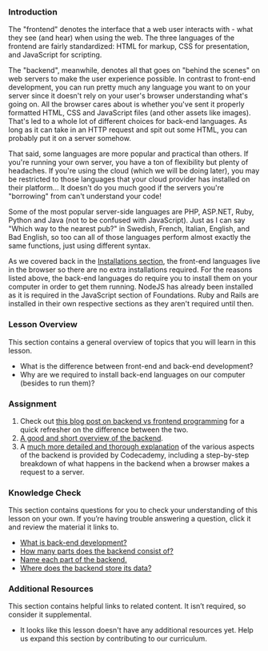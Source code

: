 ### Introduction

The "frontend" denotes the interface that a web user interacts with - what they see (and hear) when using the web. The three languages of the frontend are fairly standardized: HTML for markup, CSS for presentation, and JavaScript for scripting. 

The "backend", meanwhile, denotes all that goes on "behind the scenes" on web servers to make the user experience possible. In contrast to front-end development, you can run pretty much any language you want to on your server since it doesn't rely on your user's browser understanding what's going on.  All the browser cares about is whether you've sent it properly formatted HTML, CSS and JavaScript files (and other assets like images).  That's led to a whole lot of different choices for back-end languages.  As long as it can take in an HTTP request and spit out some HTML, you can probably put it on a server somehow.

That said, some languages are more popular and practical than others.  If you're running your own server, you have a ton of flexibility but plenty of headaches.  If you're using the cloud (which we will be doing later), you may be restricted to those languages that your cloud provider has installed on their platform... It doesn't do you much good if the servers you're "borrowing" from can't understand your code!

Some of the most popular server-side languages are PHP, ASP.NET, Ruby, Python and Java (not to be confused with JavaScript). Just as I can say "Which way to the nearest pub?" in Swedish, French, Italian, English, and Bad English, so too can all of those languages perform almost exactly the same functions, just using different syntax.

As we covered back in the [Installations section](https://www.theodinproject.com/paths/foundations/courses/foundations/lessons/installation-overview), the front-end languages live in the browser so there are no extra installations required.  For the reasons listed above, the back-end languages do require you to install them on your computer in order to get them running. NodeJS has already been installed as it is required in the JavaScript section of Foundations. Ruby and Rails are installed in their own respective sections as they aren't required until then.

### Lesson Overview

This section contains a general overview of topics that you will learn in this lesson.

* What is the difference between front-end and back-end development?
* Why are we required to install back-end languages on our computer (besides to run them)?

### Assignment

<div class="lesson-content__panel" markdown="1">

  1. Check out [this blog post on backend vs frontend programming](http://blog.teamtreehouse.com/i-dont-speak-your-language-frontend-vs-backend) for a quick refresher on the difference between the two.
  2. [A good and short overview of the backend](https://techterms.com/definition/backend).
  3. A [much more detailed and thorough explanation](http://web.archive.org/web/20220417134853/https://www.codecademy.com/article/back-end-architecture) of the various aspects of the backend is provided by Codecademy, including a step-by-step breakdown of what happens in the backend when a browser makes a request to a server.  

</div>

### Knowledge Check

This section contains questions for you to check your understanding of this lesson on your own. If you’re having trouble answering a question, click it and review the material it links to.

* <a class="knowledge-check-link" href="https://techterms.com/definition/backend">What is back-end development?</a>
* <a class="knowledge-check-link" href="http://web.archive.org/web/20220417134853/https://www.codecademy.com/article/back-end-architecture">How many parts does the backend consist of?</a>
* <a class="knowledge-check-link" href="http://web.archive.org/web/20220417134853/https://www.codecademy.com/article/back-end-architecture">Name each part of the backend.</a>
* <a class="knowledge-check-link" href="http://web.archive.org/web/20220417134853/https://www.codecademy.com/article/back-end-architecture">Where does the backend store its data?</a>

### Additional Resources

This section contains helpful links to related content. It isn’t required, so consider it supplemental.
 
*   It looks like this lesson doesn't have any additional resources yet. Help us expand this section by contributing to our curriculum.

